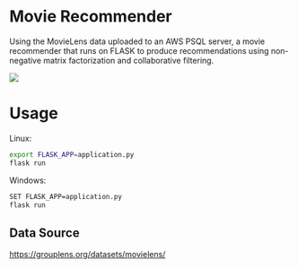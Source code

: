# Movie Recommender
Using the MovieLens data uploaded to an AWS PSQL server, a movie recommender that runs on FLASK to produce recommendations using non-negative matrix factorization and collaborative filtering.

![](example.gif)
# Usage

Linux:
```bash
export FLASK_APP=application.py
flask run
```

Windows:
```bash
SET FLASK_APP=application.py
flask run
```
    
## Data Source
https://grouplens.org/datasets/movielens/

